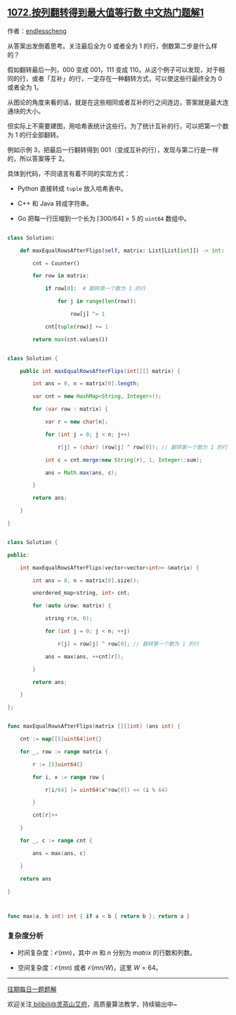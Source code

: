 ## [1072.按列翻转得到最大值等行数 中文热门题解1](https://leetcode.cn/problems/flip-columns-for-maximum-number-of-equal-rows/solutions/100000/ni-xiang-si-wei-pythonjavacgo-by-endless-915k)

作者：[endlesscheng](https://leetcode.cn/u/endlesscheng)

从答案出发倒着思考。关注最后全为 $0$ 或者全为 $1$ 的行，倒数第二步是什么样的？

假如翻转最后一列，$000$ 变成 $001$，$111$ 变成 $110$。从这个例子可以发现，对于相同的行，或者「互补」的行，一定存在一种翻转方式，可以使这些行最终全为 $0$ 或者全为 $1$。

从图论的角度来看的话，就是在这些相同或者互补的行之间连边，答案就是最大连通块的大小。

但实际上不需要建图，用哈希表统计这些行。为了统计互补的行，可以把第一个数为 $1$ 的行全部翻转。

例如示例 3，把最后一行翻转得到 $001$（变成互补的行），发现与第二行是一样的，所以答案等于 $2$。

具体到代码，不同语言有着不同的实现方式：

- Python 直接转成 `tuple` 放入哈希表中。
- C++ 和 Java 转成字符串。
- Go 把每一行压缩到一个长为 $\lceil 300/64\rceil=5$ 的 `uint64` 数组中。

```py [sol1-Python3]
class Solution:
    def maxEqualRowsAfterFlips(self, matrix: List[List[int]]) -> int:
        cnt = Counter()
        for row in matrix:
            if row[0]:  # 翻转第一个数为 1 的行
                for j in range(len(row)):
                    row[j] ^= 1
            cnt[tuple(row)] += 1
        return max(cnt.values())
```

```java [sol1-Java]
class Solution {
    public int maxEqualRowsAfterFlips(int[][] matrix) {
        int ans = 0, n = matrix[0].length;
        var cnt = new HashMap<String, Integer>();
        for (var row : matrix) {
            var r = new char[n];
            for (int j = 0; j < n; j++)
                r[j] = (char) (row[j] ^ row[0]); // 翻转第一个数为 1 的行
            int c = cnt.merge(new String(r), 1, Integer::sum);
            ans = Math.max(ans, c);
        }
        return ans;
    }
}
```

```cpp [sol1-C++]
class Solution {
public:
    int maxEqualRowsAfterFlips(vector<vector<int>> &matrix) {
        int ans = 0, n = matrix[0].size();
        unordered_map<string, int> cnt;
        for (auto &row: matrix) {
            string r(n, 0);
            for (int j = 0; j < n; ++j)
                r[j] = row[j] ^ row[0]; // 翻转第一个数为 1 的行
            ans = max(ans, ++cnt[r]);
        }
        return ans;
    }
};
```

```go [sol1-Go]
func maxEqualRowsAfterFlips(matrix [][]int) (ans int) {
    cnt := map[[5]uint64]int{}
    for _, row := range matrix {
        r := [5]uint64{}
        for i, x := range row {
            r[i/64] |= uint64(x^row[0]) << (i % 64)
        }
        cnt[r]++
    }
    for _, c := range cnt {
        ans = max(ans, c)
    }
    return ans
}

func max(a, b int) int { if a < b { return b }; return a }
```

### 复杂度分析

- 时间复杂度：$\mathcal{O}(mn)$，其中 $m$ 和 $n$ 分别为 $\textit{matrix}$ 的行数和列数。
- 空间复杂度：$\mathcal{O}(mn)$ 或者 $\mathcal{O}(mn/W)$，这里 $W=64$。

---

[往期每日一题题解](https://github.com/EndlessCheng/codeforces-go/blob/master/leetcode/SOLUTIONS.md)

欢迎关注[ biIibiIi@灵茶山艾府](https://space.bilibili.com/206214)，高质量算法教学，持续输出中~
